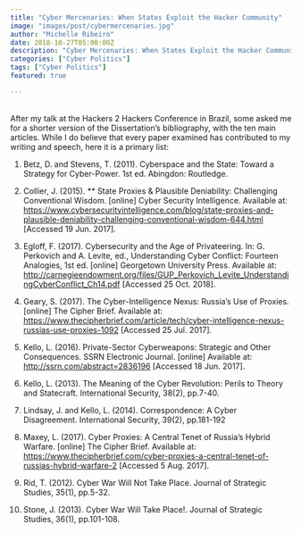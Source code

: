 ```yaml
---
title: "Cyber Mercenaries: When States Exploit the Hacker Community"
image: "images/post/cybermercenaries.jpg"
author: "Michelle Ribeiro"
date: 2018-10-27T05:00:00Z
description: "Cyber Mercenaries: When States Exploit the Hacker Community"
categories: ["Cyber Politics"]
tags: ["Cyber Politics"]
featured: true

---
```

<br/>
After my talk at the Hackers 2 Hackers Conference in Brazil, some asked me for a shorter version of the Dissertation’s bibliography, with the ten main articles. While I do believe that every paper examined has contributed to my writing and speech, here it is a primary list:

<p>

1. Betz, D. and Stevens, T. (2011). Cyberspace and the State: Toward a Strategy for Cyber-Power. 1st ed. Abingdon: Routledge.

2. Collier, J. (2015). ** State Proxies & Plausible Deniability: Challenging Conventional Wisdom. [online] Cyber Security Intelligence. Available at: https://www.cybersecurityintelligence.com/blog/state-proxies-and-plausible-deniability-challenging-conventional-wisdom-644.html [Accessed 19 Jun. 2017].

3. Egloff, F. (2017). Cybersecurity and the Age of Privateering. In: G. Perkovich and A. Levite, ed., Understanding Cyber Conflict: Fourteen Analogies, 1st ed. [online] Georgetown University Press. Available at: http://carnegieendowment.org/files/GUP_Perkovich_Levite_UnderstandingCyberConflict_Ch14.pdf [Accessed 25 Oct. 2018].

4. Geary, S. (2017). The Cyber-Intelligence Nexus: Russia’s Use of Proxies. [online] The Cipher Brief. Available at: https://www.thecipherbrief.com/article/tech/cyber-intelligence-nexus-russias-use-proxies-1092 [Accessed 25 Jul. 2017].

5. Kello, L. (2016). Private-Sector Cyberweapons: Strategic and Other Consequences. SSRN Electronic Journal. [online] Available at: http://ssrn.com/abstract=2836196 [Accessed 18 Jun. 2017].

6. Kello, L. (2013). The Meaning of the Cyber Revolution: Perils to Theory and Statecraft. International Security, 38(2), pp.7-40.

7. Lindsay, J. and Kello, L. (2014). Correspondence: A Cyber Disagreement. International Security, 39(2), pp.181-192

8. Maxey, L. (2017). Cyber Proxies: A Central Tenet of Russia’s Hybrid Warfare. [online] The Cipher Brief. Available at: https://www.thecipherbrief.com/cyber-proxies-a-central-tenet-of-russias-hybrid-warfare-2 [Accessed 5 Aug. 2017].

9. Rid, T. (2012). Cyber War Will Not Take Place. Journal of Strategic Studies, 35(1), pp.5-32.

10. Stone, J. (2013). Cyber War Will Take Place!. Journal of Strategic Studies, 36(1), pp.101-108.